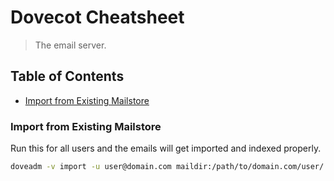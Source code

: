 # Dovecot Cheatsheet

> The email server.

## Table of Contents

* [Import from Existing Mailstore](#import-from-existing-mailstore)

### Import from Existing Mailstore

Run this for all users and the emails will get imported and indexed properly.

```bash
doveadm -v import -u user@domain.com maildir:/path/to/domain.com/user/ "" all
```
